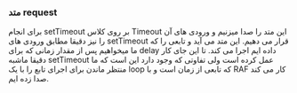 ### متد request

برای انجام setTimeout بر روی کلاس Timeout این متد را صدا میزنیم و ورودی های آن را نیز دقیقا مطابق ورودی های setTimeout قرار می دهیم. این متد می آید و تابعی را که ما میخواهیم پس از مقدار زمانی که برای delay داده ایم اجرا می کند. تا این جای کار دقیقا ماشبه setTimeout عمل کرده است ولی تفاوتی که وجود دارد این است که ما منتظر ماندن برای اجرای تابع را با یک loop که تابعی از زمان است و با RAF کار می کند صدا زده ایم.
